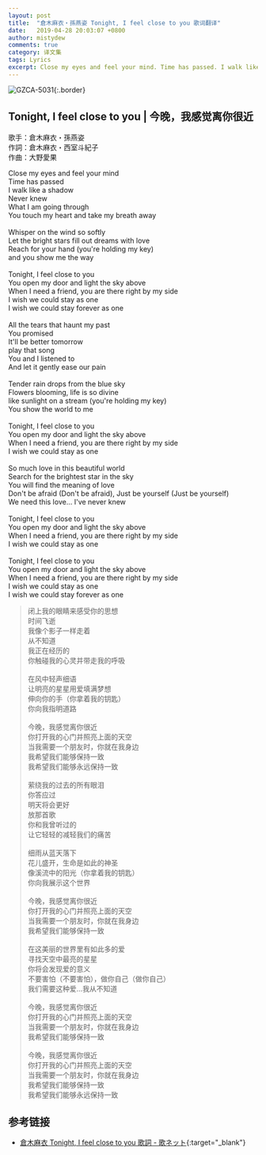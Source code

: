 ```yaml
---
layout: post
title:  "倉木麻衣・孫燕姿 Tonight, I feel close to you 歌词翻译"
date:   2019-04-28 20:03:07 +0800
author: mistydew
comments: true
category: 译文集
tags: Lyrics
excerpt: Close my eyes and feel your mind. Time has passed. I walk like a shadow. Never knew. What I am going through. You touch my heart and take my breath away.
---
```

![GZCA-5031](https://mistydew.github.io/assets/images/cover/misc/GZCA-5031.jpg){:.border}

## Tonight, I feel close to you | 今晚，我感觉离你很近

歌手：倉木麻衣・孫燕姿<br>
作詞：倉木麻衣・西室斗紀子<br>
作曲：大野愛果

<div class="lyric-original">
<p>
Close my eyes and feel your mind<br>
Time has passed<br>
I walk like a shadow<br>
Never knew<br>
What I am going through<br>
You touch my heart and take my breath away<br>
<br>
Whisper on the wind so softly<br>
Let the bright stars fill out dreams with love<br>
Reach for your hand (you're holding my key)<br>
and you show me the way<br>
<br>
Tonight, I feel close to you<br>
You open my door and light the sky above<br>
When I need a friend, you are there right by my side<br>
I wish we could stay as one<br>
I wish we could stay forever as one<br>
<br>
All the tears that haunt my past<br>
You promised<br>
It'll be better tomorrow<br>
play that song<br>
You and I listened to<br>
And let it gently ease our pain<br>
<br>
Tender rain drops from the blue sky<br>
Flowers blooming, life is so divine<br>
like sunlight on a stream (you're holding my key)<br>
You show the world to me<br>
<br>
Tonight, I feel close to you<br>
You open my door and light the sky above<br>
When I need a friend, you are there right by my side<br>
I wish we could stay as one<br>
<br>
So much love in this beautiful world<br>
Search for the brightest star in the sky<br>
You will find the meaning of love<br>
Don't be afraid (Don't be afraid), Just be yourself (Just be yourself)<br>
We need this love... I've never knew<br>
<br>
Tonight, I feel close to you<br>
You open my door and light the sky above<br>
When I need a friend, you are there right by my side<br>
I wish we could stay as one<br>
<br>
Tonight, I feel close to you<br>
You open my door and light the sky above<br>
When I need a friend, you are there right by my side<br>
I wish we could stay as one<br>
I wish we could stay forever as one
</p>
</div>

<div class="lyric-translation">
<blockquote>
闭上我的眼睛来感受你的思想<br>
时间飞逝<br>
我像个影子一样走着<br>
从不知道<br>
我正在经历的<br>
你触碰我的心灵并带走我的呼吸<br>
<br>
在风中轻声细语<br>
让明亮的星星用爱填满梦想<br>
伸向你的手（你拿着我的钥匙）<br>
你向我指明道路<br>
<br>
今晚，我感觉离你很近<br>
你打开我的心门并照亮上面的天空<br>
当我需要一个朋友时，你就在我身边<br>
我希望我们能够保持一致<br>
我希望我们能够永远保持一致<br>
<br>
萦绕我的过去的所有眼泪<br>
你答应过<br>
明天将会更好<br>
放那首歌<br>
你和我曾听过的<br>
让它轻轻的减轻我们的痛苦<br>
<br>
细雨从蓝天落下<br>
花儿盛开，生命是如此的神圣<br>
像溪流中的阳光（你拿着我的钥匙）<br>
你向我展示这个世界<br>
<br>
今晚，我感觉离你很近<br>
你打开我的心门并照亮上面的天空<br>
当我需要一个朋友时，你就在我身边<br>
我希望我们能够保持一致<br>
<br>
在这美丽的世界里有如此多的爱<br>
寻找天空中最亮的星星<br>
你将会发现爱的意义<br>
不要害怕（不要害怕），做你自己（做你自己）<br>
我们需要这种爱…我从不知道<br>
<br>
今晚，我感觉离你很近<br>
你打开我的心门并照亮上面的天空<br>
当我需要一个朋友时，你就在我身边<br>
我希望我们能够保持一致<br>
<br>
今晚，我感觉离你很近<br>
你打开我的心门并照亮上面的天空<br>
当我需要一个朋友时，你就在我身边<br>
我希望我们能够保持一致<br>
我希望我们能够永远保持一致
</blockquote>
</div>

## 参考链接

* [倉木麻衣 Tonight, I feel close to you 歌詞 - 歌ネット](https://www.uta-net.com/song/17658){:target="_blank"}
